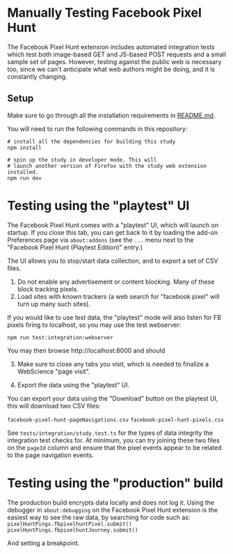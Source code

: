 # Manually Testing Facebook Pixel Hunt

The Facebook Pixel Hunt extension includes automated integration tests which test both
image-based GET and JS-based POST requests and a small sample set of pages. However, testing
against the public web is necessary too, since we can't anticipate what web authors might be
doing, and it is constantly changing.

## Setup

Make sure to go through all the installation requirements in [README.md](README.md#Quickstart).

You will need to run the following commands in this repository:

```
# install all the dependencies for building this study
npm install

# spin up the study in developer mode. This will
# launch another version of Firefox with the study web extension installed.
npm run dev
```

# Testing using the "playtest" UI

The Facebook Pixel Hunt comes with a "playtest" UI, which will launch on startup. If you close this tab,
you can get back to it by loading the add-on Preferences page via `about:addons` (see the `...` menu next to the
"Facebook Pixel Hunt (Playtest Edition)" entry.)

The UI allows you to stop/start data collection, and to export a set of CSV files.

1. Do not enable any advertisement or content blocking. Many of these block tracking pixels.
2. Load sites with known trackers (a web search for "facebook pixel" will turn up many such sites).

If you would like to use test data, the "playtest" mode will also listen for FB pixels firing to localhost, so
you may use the test webserver:

```
npm run test:integration:webserver
```

You may then browse http://localhost:8000 and should

3. Make sure to close any tabs you visit, which is needed to finalize a WebScience "page visit".

4. Export the data using the "playtest" UI.

You can export your data using the "Download" button on the playtest UI, this will download two CSV files:

`facebook-pixel-hunt-pageNavigations.csv`
`facebook-pixel-hunt-pixels.csv`

See `tests/integration/study.test.ts` for the types of data integrity the integration test checks for. At minimum,
you can try joining these two files on the `pageId` column and ensure that the pixel events appear to be related
to the page navigation events.

# Testing using the "production" build

The production build encrypts data locally and does not log it. Using the debugger in `about:debugging` on the
Facebook Pixel Hunt extension is the easiest way to see the raw data, by searching for code such as:
`pixelHuntPings.fbpixelhuntPixel.submit()`
`pixelHuntPings.fbpixelhuntJourney.submit()`

And setting a breakpoint.
